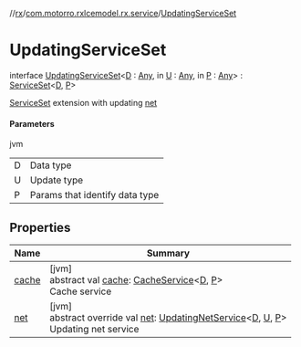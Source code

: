 //[rx](../../../index.md)/[com.motorro.rxlcemodel.rx.service](../index.md)/[UpdatingServiceSet](index.md)

# UpdatingServiceSet

interface [UpdatingServiceSet](index.md)&lt;[D](index.md) : [Any](https://kotlinlang.org/api/latest/jvm/stdlib/kotlin/-any/index.html), in [U](index.md) : [Any](https://kotlinlang.org/api/latest/jvm/stdlib/kotlin/-any/index.html), in [P](index.md) : [Any](https://kotlinlang.org/api/latest/jvm/stdlib/kotlin/-any/index.html)&gt; : [ServiceSet](../-service-set/index.md)&lt;[D](index.md), [P](index.md)&gt; 

[ServiceSet](../-service-set/index.md) extension with updating [net](net.md)

#### Parameters

jvm

| | |
|---|---|
| D | Data type |
| U | Update type |
| P | Params that identify data type |

## Properties

| Name | Summary |
|---|---|
| [cache](../-service-set/cache.md) | [jvm]<br>abstract val [cache](../-service-set/cache.md): [CacheService](../-cache-service/index.md)&lt;[D](index.md), [P](index.md)&gt;<br>Cache service |
| [net](net.md) | [jvm]<br>abstract override val [net](net.md): [UpdatingNetService](../-updating-net-service/index.md)&lt;[D](index.md), [U](index.md), [P](index.md)&gt;<br>Updating net service |
